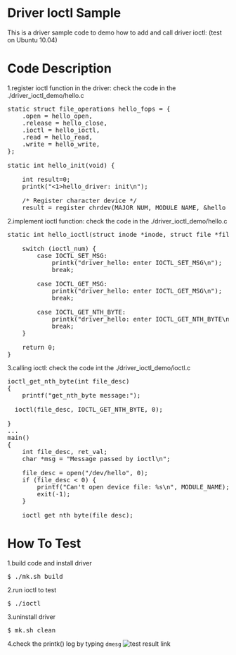 # Driver Ioctl Sample
This is a driver sample code to demo how to add and call driver ioctl: (test on Ubuntu 10.04)

# Code Description
1.register ioctl function in the driver: check the code in the ./driver_ioctl_demo/hello.c
<pre>
static struct file_operations hello_fops = {
    .open = hello_open,
    .release = hello_close,
    .ioctl = hello_ioctl,
    .read = hello_read,
    .write = hello_write,
};

static int hello_init(void) {
    
    int result=0;
    printk("<1>hello_driver: init\n");

    /* Register character device */
    result = register_chrdev(MAJOR_NUM, MODULE_NAME, &hello_fops);
</pre>

2.implement ioctl function: check the code in the ./driver_ioctl_demo/hello.c
<pre>
static int hello_ioctl(struct inode *inode, struct file *filp, unsigned int ioctl_num, unsigned long ioctl_param) {
  
    switch (ioctl_num) {
	    case IOCTL_SET_MSG:
		    printk("driver_hello: enter IOCTL_SET_MSG\n");
		    break;

	    case IOCTL_GET_MSG:
		    printk("driver_hello: enter IOCTL_GET_MSG\n");
		    break;

	    case IOCTL_GET_NTH_BYTE:
		    printk("driver_hello: enter IOCTL_GET_NTH_BYTE\n");
		    break;
    }

    return 0;
}
</pre>
3.calling ioctl: check the code int the ./driver_ioctl_demo/ioctl.c
<pre>
ioctl_get_nth_byte(int file_desc)
{
	printf("get_nth_byte message:");

  ioctl(file_desc, IOCTL_GET_NTH_BYTE, 0);

}
...
main()
{
	int file_desc, ret_val;
	char *msg = "Message passed by ioctl\n";

	file_desc = open("/dev/hello", 0);
	if (file_desc < 0) {
		printf("Can't open device file: %s\n", MODULE_NAME);
		exit(-1);
	}

	ioctl_get_nth_byte(file_desc);
</pre>


# How To Test 
1.build code and install driver
<pre>
$ ./mk.sh build 
</pre>

2.run ioctl to test
<pre>
$ ./ioctl
</pre>

3.uninstall driver
<pre>
$ mk.sh clean
</pre>

4.check the printk() log by typing `dmesg`
![test result link](http://139.162.35.49/image/Linux-Programming/20160327_driver_iotcl_demo.png)
